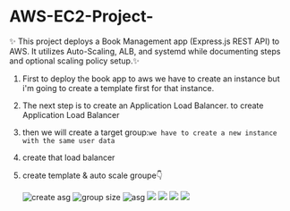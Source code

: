 # AWS-EC2-Project-
✨ This project deploys a Book Management app (Express.js REST API) to AWS. It utilizes Auto-Scaling, ALB, and systemd while documenting steps and optional scaling policy setup.✨
1. First to deploy the book app to aws we have to create an instance
but i'm going to create a template first for that instance.
2. The next step is to create an Application Load Balancer.
to create Application Load Balancer
3. then we will create a target group:` we have to create a new instance with the same user data `
4. create that load balancer

5. create template & auto scale groupe👇

   ![create asg](https://github.com/TarteelTamimi/AWSproject/assets/127000629/751f7dff-18cd-4cb0-9d5d-b502f6c7ce8a)
   ![group size](https://github.com/TarteelTamimi/AWSproject/assets/127000629/1de1678d-38b3-4e92-b308-8c11fd8b0512)
   ![asg](https://github.com/TarteelTamimi/AWSproject/assets/127000629/73f4ba6a-1c73-4481-8803-f9804b7d6590)
   ![](./images/6.jpeg)
   ![](./images/7.jpeg)
   ![](./images/8.jpeg)
![](./images/9.jpeg)
